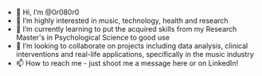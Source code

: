 - 👋 Hi, I’m @0r080r0
- 👀 I’m highly interested in music, technology, health and research
- 🌱 I’m currently learning to put the acquired skills from my Research Master's in Psychological Science to good use 
- 💞️ I’m looking to collaborate on projects including data analysis, clinical interventions and real-life applications, specifically in the music industry
- 📫 How to reach me - just shoot me a message here or on LinkedIn!

<!---
0r080r0/0r080r0 is a ✨ special ✨ repository because its `README.md` (this file) appears on your GitHub profile.
You can click the Preview link to take a look at your changes.
--->
